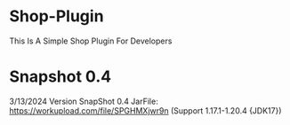 # Shop-Plugin
This Is A Simple Shop Plugin For Developers

# Snapshot 0.4
3/13/2024 Version SnapShot 0.4 JarFile: https://workupload.com/file/SPGHMXjwr9n (Support 1.17.1-1.20.4 {JDK17})
